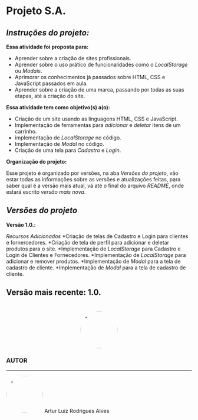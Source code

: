# Projeto S.A.

*<h2>Instruções do projeto:</h2>*
**Essa atividade foi proposta para:**
* Aprender sobre a criação de sites profissionais.
* Aprender sobre o uso prático de funcionalidades como o *LocalStorage* ou *Modais*.
* Aprimorar os conhecimentos já passados sobre HTML, CSS e JavaScript passados em aula.
* Aprender sobre a criação de uma marca, passando por todas as suas etapas, até a criação do site.

**Essa atividade tem como objetivo(s) a(o):**
* Criação de um site usando as linguagens HTML, CSS e JavaScript.
* Implementação de ferramentas para *adicionar* e *deletar* itens de um carrinho.
* implementação de *LocalStorage* no código.
* Implementação de *Modal* no código.
* Criação de uma tela para *Cadastro* e *Login*.

**Organização do projeto:**<p>
Esse projeto é organizado por versões, na aba *Versões do projeto*, vão estar todas as informações sobre as versões e atualizações feitas, para saber qual é a versão mais atual, vá até o final do arquivo *README*, onde estará escrito *versão mais nova*.

*<h2>Versões do projeto</h2>*

**Versão 1.0.:**

*Recursos Adicionados*
*Criação de telas de Cadastro e Login para clientes e fornercedores.
*Criação de tela de perfil para adicionar e deletar produtos para o site.
*Implementação de *LocalStorage* para Cadastro e Login de Clientes e Fornecedores.
*Implementação de *LocalStorage* para adicionar e remover produtos.
*Implementação de *Modal* para a tela de cadastro de cliente.
*Implementação de *Modal* para a tela de cadastro de cliente.

<h2>Versão mais recente: 1.0.</h2>

<h1 align=center> <img style="border-radius: 50%;" src="https://img.shields.io/badge/Status-Conclu%C3%ADdo-brightgreen" width="100px;" alt=""/> </h1>

### AUTOR
___

<img style="border-radius: 50%;" src="https://lh3.googleusercontent.com/a/ACg8ocLU0XI276g4goJZ7uPznnyink6pUwVwHrdT6Tzq5GKErNk=s288-c-no" width="100px;" alt=""/>
Artur Luiz Rodrigues Alves
